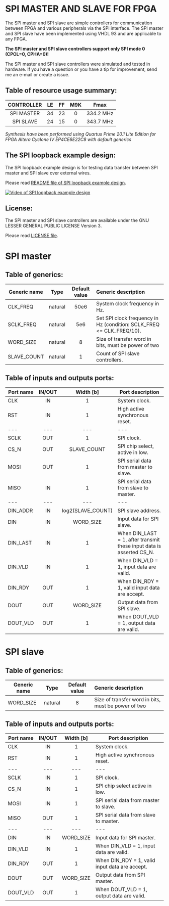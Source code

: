 # SPI MASTER AND SLAVE FOR FPGA

The SPI master and SPI slave are simple controllers for communication between FPGA and various peripherals via the SPI interface. The SPI master and SPI slave have been implemented using VHDL 93 and are applicable to any FPGA.

**The SPI master and SPI slave controllers support only SPI mode 0 (CPOL=0, CPHA=0)!**

The SPI master and SPI slave controllers were simulated and tested in hardware. If you have a question or you have a tip for improvement, send me an e-mail or create a issue.

## Table of resource usage summary:

CONTROLLER | LE | FF | M9K | Fmax
:---:|:---:|:---:|:---:|:---:
SPI MASTER | 34 | 23 | 0 | 334.2 MHz
SPI SLAVE | 24 | 15 | 0 | 343.7 MHz

*Synthesis have been performed using Quartus Prime 20.1 Lite Edition for FPGA Altera Cyclone IV EP4CE6E22C8 with default generics*

## The SPI loopback example design:

The SPI loopback example design is for testing data transfer between SPI master and SPI slave over external wires.

Please read [README file of SPI loopback example design](example/README.md).

[![Video of SPI loopback example design](https://img.youtube.com/vi/-TbtB6Sm2Xk/0.jpg)](https://youtu.be/-TbtB6Sm2Xk)

## License:

The SPI master and SPI slave controllers are available under the GNU LESSER GENERAL PUBLIC LICENSE Version 3.

Please read [LICENSE file](LICENSE).

# SPI master

## Table of generics:

Generic name | Type | Default value | Generic description
---|:---:|:---:|:---
CLK_FREQ | natural | 50e6 | System clock frequency in Hz.
SCLK_FREQ | natural | 5e6 | Set SPI clock frequency in Hz (condition: SCLK_FREQ <= CLK_FREQ/10).
WORD_SIZE | natural | 8 | Size of transfer word in bits, must be power of two
SLAVE_COUNT | natural | 1 | Count of SPI slave controllers.

## Table of inputs and outputs ports:

Port name | IN/OUT | Width [b]| Port description
---|:---:|:---:|---
CLK | IN | 1 | System clock.
RST | IN | 1 | High active synchronous reset.
--- | --- | --- | ---
SCLK | OUT | 1 | SPI clock.
CS_N | OUT | SLAVE_COUNT | SPI chip select, active in low.
MOSI | OUT | 1 | SPI serial data from master to slave.
MISO | IN | 1 | SPI serial data from slave to master.
--- | --- | --- | ---
DIN_ADDR | IN | log2(SLAVE_COUNT) | SPI slave address.
DIN | IN | WORD_SIZE | Input data for SPI slave.
DIN_LAST | IN | 1 | When DIN_LAST = 1, after transmit these input data is asserted CS_N.
DIN_VLD | IN | 1 | When DIN_VLD = 1, input data are valid.
DIN_RDY | OUT | 1 | When DIN_RDY = 1, valid input data are accept.
DOUT | OUT | WORD_SIZE | Output data from SPI slave.
DOUT_VLD | OUT | 1 | When DOUT_VLD = 1, output data are valid.

# SPI slave

## Table of generics:

Generic name | Type | Default value | Generic description
---|:---:|:---:|:---
WORD_SIZE | natural | 8 | Size of transfer word in bits, must be power of two

## Table of inputs and outputs ports:

Port name | IN/OUT | Width [b]| Port description
---|:---:|:---:|---
CLK | IN | 1 | System clock.
RST | IN | 1 | High active synchronous reset.
--- | --- | --- | ---
SCLK | IN | 1 | SPI clock.
CS_N | IN | 1 | SPI chip select active in low.
MOSI | IN | 1 | SPI serial data from master to slave.
MISO | OUT | 1 | SPI serial data from slave to master.
--- | --- | --- | ---
DIN | IN | WORD_SIZE | Input data for SPI master.
DIN_VLD | IN | 1 | When DIN_VLD = 1, input data are valid.
DIN_RDY | OUT | 1 | When DIN_RDY = 1, valid input data are accept.
DOUT | OUT | WORD_SIZE | Output data from SPI master.
DOUT_VLD | OUT | 1 | When DOUT_VLD = 1, output data are valid.
